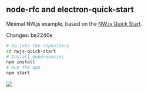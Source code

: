 ## node-rfc and electron-quick-start

Minimal NW.js example, based on the [NW.js Quick Start](https://github.com/nwjs/nw.js/).

Changes: be2240e

```bash
# Go into the repository
cd nwjs-quick-start
# Install dependencies
npm install
# Run the app
npm start
```

![](electron.png)
